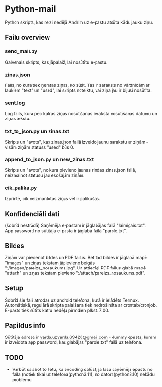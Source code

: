 # Python-mail
Python skripts, kas reizi nedēļā Andrim uz e-pastu atsūta kādu jauku ziņu.

## Failu overview
### send_mail.py
Galvenais skripts, kas jāpalaiž, lai nosūtītu e-pastu.

### zinas.json
Fails, no kura tiek ņemtas ziņas, ko sūtīt. Tas ir saraksts no vārdnīcām 
ar laukiem "text" un "used", lai skripts noteiktu, vai ziņa jau ir bijusi nosūtīta.

### sent.log
Log fails, kurā pēc katras ziņas nosūtīšanas ieraksta nosūtīšanas datumu un ziņas tekstu.

### txt_to_json.py un zinas.txt
Skripts un "avots", kas zinas.json failā izveido jaunu sarakstu ar ziņām - visām ziņām statuss "used" būs 0.

### append_to_json.py un new_zinas.txt
Skripts un "avots", no kura pievieno jaunas rindas zinas.json failā, neizmainot statusu jau esošajām ziņām.

### cik_palika.py
Izprintē, cik neizmantotas ziņas vēl ir palikušas.

## Konfidenciāli dati
(šobrīd nestrādā) Saņēmēja e-pastam ir jāglabājas failā "laimigais.txt".  
App password no sūtītāja e-pasta ir jāglabā failā "parole.txt".

## Bildes
Ziņām var pievienot bildes un PDF failus. Bet tad bildes ir jāglabā mapē "images" un
ziņas tekstam jāpievieno beigās ":/images/pareizs_nosaukums.jpg". Un attiecīgi PDF
failus glabā mapē "attach" un ziņas tekstam pievieno ":/attach/pareizs_nosaukums.pdf".

## Setup
Šobrīd šie faili atrodas uz android telefona, kurā ir ielādēts Termux. 
Automātiskā, regulārā skripta palaišana tiek nodrošināta ar crontab/cronjob. 
E-pasts tiek sūtīts katru nedēļu pirmdien plkst. 7:00.

## Papildus info
Sūtītāja adrese ir vards.uzvards.69420@gmail.com - dummy epasts, 
kuram ir izveidota app password, kas glabājas "parole.txt" failā uz telefona.

## TODO
- Varbūt salabot to lietu, ka encoding salūst, ja lasa saņēmēja epastu no faila (notiek tikai uz telefona(python3.11), no datora(python3.10) nekādu problēmu) 
